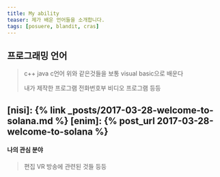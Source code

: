 ```yaml
---
title: My ability
teaser: 제가 배운 언어들을 소개합니다.
tags: [posuere, blandit, cras]
---
```


프로그래밍 언어
--------------------------------------


>  c++
> java
> c언어
> 위와 같은것들을 보통 visual basic으로 배운다
>
>내가 제작한 프로그램
> 전화번호부 
> 비디오 프로그램 등등


[nisi]: {% link _posts/2017-03-28-welcome-to-solana.md %}
[enim]: {% post_url 2017-03-28-welcome-to-solana %}
--------------------------------------
#### 나의 관심 분야 
> 편집
> VR
> 방송에 관련된 것들 등등